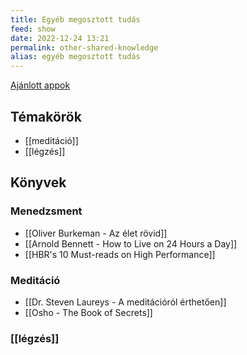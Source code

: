 ```yaml
---
title: Egyéb megosztott tudás
feed: show
date: 2022-12-24 13:21
permalink: other-shared-knowledge
alias: egyéb megosztott tudás
---
```


[Ajánlott appok](https://denandras.notion.site/Aj-nlott-appok-c02d4f121e35456485199001d6d01911)

## Témakörök

- [[meditáció]]
- [[légzés]]

## Könyvek

### Menedzsment

- [[Oliver Burkeman - Az élet rövid]]
- [[Arnold Bennett - How to Live on 24 Hours a Day]]
- [[HBR's 10 Must-reads on High Performance]]

### Meditáció

- [[Dr. Steven Laureys - A meditációról érthetően]]
- [[Osho - The Book of Secrets]]

### [[légzés]]